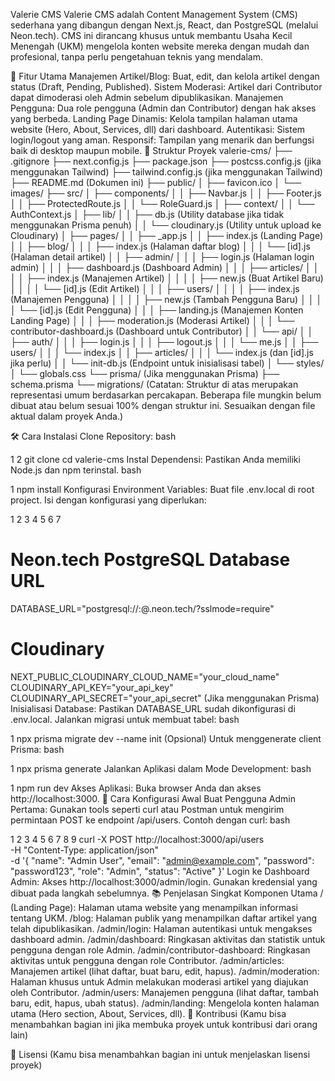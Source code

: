 Valerie CMS
Valerie CMS adalah Content Management System (CMS) sederhana yang dibangun dengan Next.js, React, dan PostgreSQL (melalui Neon.tech). CMS ini dirancang khusus untuk membantu Usaha Kecil Menengah (UKM) mengelola konten website mereka dengan mudah dan profesional, tanpa perlu pengetahuan teknis yang mendalam.

🚀 Fitur Utama
Manajemen Artikel/Blog: Buat, edit, dan kelola artikel dengan status (Draft, Pending, Published).
Sistem Moderasi: Artikel dari Contributor dapat dimoderasi oleh Admin sebelum dipublikasikan.
Manajemen Pengguna: Dua role pengguna (Admin dan Contributor) dengan hak akses yang berbeda.
Landing Page Dinamis: Kelola tampilan halaman utama website (Hero, About, Services, dll) dari dashboard.
Autentikasi: Sistem login/logout yang aman.
Responsif: Tampilan yang menarik dan berfungsi baik di desktop maupun mobile.
📁 Struktur Proyek
valerie-cms/
├── .gitignore
├── next.config.js
├── package.json
├── postcss.config.js (jika menggunakan Tailwind)
├── tailwind.config.js (jika menggunakan Tailwind)
├── README.md (Dokumen ini)
├── public/
│   ├── favicon.ico
│   └── images/
├── src/
│   ├── components/
│   │   ├── Navbar.js
│   │   ├── Footer.js
│   │   ├── ProtectedRoute.js
│   │   └── RoleGuard.js
│   ├── context/
│   │   └── AuthContext.js
│   ├── lib/
│   │   ├── db.js (Utility database jika tidak menggunakan Prisma penuh)
│   │   └── cloudinary.js (Utility untuk upload ke Cloudinary)
│   ├── pages/
│   │   ├── _app.js
│   │   ├── index.js (Landing Page)
│   │   ├── blog/
│   │   │   ├── index.js (Halaman daftar blog)
│   │   │   └── [id].js (Halaman detail artikel)
│   │   ├── admin/
│   │   │   ├── login.js (Halaman login admin)
│   │   │   ├── dashboard.js (Dashboard Admin)
│   │   │   ├── articles/
│   │   │   │   ├── index.js (Manajemen Artikel)
│   │   │   │   ├── new.js (Buat Artikel Baru)
│   │   │   │   └── [id].js (Edit Artikel)
│   │   │   ├── users/
│   │   │   │   ├── index.js (Manajemen Pengguna)
│   │   │   │   ├── new.js (Tambah Pengguna Baru)
│   │   │   │   └── [id].js (Edit Pengguna)
│   │   │   ├── landing.js (Manajemen Konten Landing Page)
│   │   │   ├── moderation.js (Moderasi Artikel)
│   │   │   └── contributor-dashboard.js (Dashboard untuk Contributor)
│   │   └── api/
│   │       ├── auth/
│   │       │   ├── login.js
│   │       │   ├── logout.js
│   │       │   └── me.js
│   │       ├── users/
│   │       │   └── index.js
│   │       ├── articles/
│   │       │   └── index.js (dan [id].js jika perlu)
│   │       └── init-db.js (Endpoint untuk inisialisasi tabel)
│   └── styles/
│       └── globals.css
└── prisma/ (Jika menggunakan Prisma)
    ├── schema.prisma
    └── migrations/
(Catatan: Struktur di atas merupakan representasi umum berdasarkan percakapan. Beberapa file mungkin belum dibuat atau belum sesuai 100% dengan struktur ini. Sesuaikan dengan file aktual dalam proyek Anda.)

🛠️ Cara Instalasi
Clone Repository:
bash


1
2
git clone <url-repository-anda>
cd valerie-cms
Instal Dependensi:
Pastikan Anda memiliki Node.js dan npm terinstal.
bash


1
npm install
Konfigurasi Environment Variables:
Buat file .env.local di root project.
Isi dengan konfigurasi yang diperlukan:


1
2
3
4
5
6
7
# Neon.tech PostgreSQL Database URL
DATABASE_URL="postgresql://<user>:<password>@<endpoint>.neon.tech/<dbname>?sslmode=require"

# Cloudinary
NEXT_PUBLIC_CLOUDINARY_CLOUD_NAME="your_cloud_name"
CLOUDINARY_API_KEY="your_api_key"
CLOUDINARY_API_SECRET="your_api_secret"
(Jika menggunakan Prisma) Inisialisasi Database:
Pastikan DATABASE_URL sudah dikonfigurasi di .env.local.
Jalankan migrasi untuk membuat tabel:
bash


1
npx prisma migrate dev --name init
(Opsional) Untuk menggenerate client Prisma:
bash


1
npx prisma generate
Jalankan Aplikasi dalam Mode Development:
bash


1
npm run dev
Akses Aplikasi:
Buka browser Anda dan akses http://localhost:3000.
🔧 Cara Konfigurasi Awal
Buat Pengguna Admin Pertama:
Gunakan tools seperti curl atau Postman untuk mengirim permintaan POST ke endpoint /api/users.
Contoh dengan curl:
bash


1
2
3
4
5
6
7
8
9
curl -X POST http://localhost:3000/api/users \
  -H "Content-Type: application/json" \
  -d '{
    "name": "Admin User",
    "email": "admin@example.com",
    "password": "password123",
    "role": "Admin",
    "status": "Active"
  }'
Login ke Dashboard Admin:
Akses http://localhost:3000/admin/login.
Gunakan kredensial yang dibuat pada langkah sebelumnya.
📚 Penjelasan Singkat Komponen Utama
/ (Landing Page): Halaman utama website yang menampilkan informasi tentang UKM.
/blog: Halaman publik yang menampilkan daftar artikel yang telah dipublikasikan.
/admin/login: Halaman autentikasi untuk mengakses dashboard admin.
/admin/dashboard: Ringkasan aktivitas dan statistik untuk pengguna dengan role Admin.
/admin/contributor-dashboard: Ringkasan aktivitas untuk pengguna dengan role Contributor.
/admin/articles: Manajemen artikel (lihat daftar, buat baru, edit, hapus).
/admin/moderation: Halaman khusus untuk Admin melakukan moderasi artikel yang diajukan oleh Contributor.
/admin/users: Manajemen pengguna (lihat daftar, tambah baru, edit, hapus, ubah status).
/admin/landing: Mengelola konten halaman utama (Hero section, About, Services, dll).
🤝 Kontribusi
(Kamu bisa menambahkan bagian ini jika membuka proyek untuk kontribusi dari orang lain)

📄 Lisensi
(Kamu bisa menambahkan bagian ini untuk menjelaskan lisensi proyek)